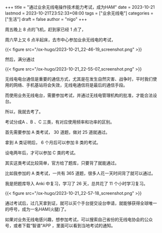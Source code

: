 +++
title = "通过业余无线电操作技术能力考试，成为HAM"
date = 2023-10-21
lastmod = 2023-10-21T23:52:33+08:00
tags = ["业余无线电"]
categories = ["生活"]
draft = false
author = "nigo"
+++

周五晚上 8 点的飞机，赶到家已经 1 点了，

周六早上又 6 点半起床，去市中心参加业余无线电的考试，

{{< figure src="/ox-hugo/2023-10-21_22-46-19_screenshot.png" >}}

然后，满分通过

{{< figure src="/ox-hugo/2023-10-21_22-55-07_screenshot.png" >}}

无线电电台通信是重要的通信方式，尤其是在发生自然灾害、战争时，平时我们使用的网络、手机基站将会失效，无线电通信将是最后的通信手段。

而使用业务无线电台，需要参加考试，并通过无线电管理机构的批准，才能合法设台。

所以，我就去考了。

考试分成A 、B 、C 三类，有对应使用频率和功率的区别。

首先需要参加 A 类考试， 30 道题，做对 25 道就通过。

拿到 A 类证明后， 6 个月后可以参加 B 类的考试。

设电两年后，才可以参加 C 类的考试。

其实这类考试比较简单，官方给了题库，只要背了就能通过。

比如我参加的 A 类考试，一共有 365 道题，很多人花一天时间背了就可以通过。

我是把题库导入 Anki 中复习，学习了 26 天，总共花了 11 个小时学习复习。

{{< figure src="/ox-hugo/2023-10-21_22-57-18_screenshot.png" >}}

通过考试后，过几天拿到证，就可以买个手台提交设台申请，就能够获得全球唯一的呼号，成为一名HAM(火腿)了。

如果对业务无线电感兴趣，想参加考试，可以搜索自己省份的无线电协会的公众号，或者下载“智谱”APP ，里面可以看到当地考试的通知。
